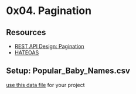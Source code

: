 # 0x04. Pagination

## Resources
* [REST API Design: Pagination](https://www.moesif.com/blog/technical/api-design/REST-API-Design-Filtering-Sorting-and-Pagination/#pagination)
* [HATEOAS](https://en.wikipedia.org/wiki/HATEOAS)

## Setup: Popular_Baby_Names.csv
[use this data file](https://holbertonintranet.s3.amazonaws.com/uploads/misc/2020/5/7d3576d97e7560ae85135cc214ffe2b3412c51d7.csv?X-Amz-Algorithm=AWS4-HMAC-SHA256&X-Amz-Credential=AKIARDDGGGOUWMNL5ANN%2F20210504%2Fus-east-1%2Fs3%2Faws4_request&X-Amz-Date=20210504T134530Z&X-Amz-Expires=86400&X-Amz-SignedHeaders=host&X-Amz-Signature=31277779616ef197f4d6ab15dbd7dffc8eb28a39237f19f8f90ba9419cef54d4) for your project

